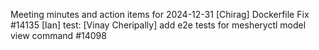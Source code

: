 Meeting minutes and action items for 2024-12-31
[Chirag]  Dockerfile Fix #14135
                    [Ian]  test: 
[Vinay Cheripally] add e2e tests for mesheryctl model view command #14098
